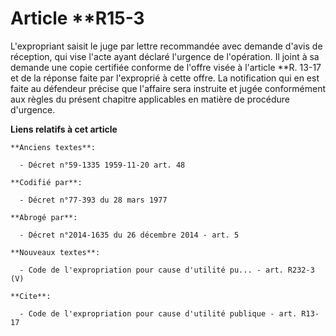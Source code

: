 # Article **R15-3

L'expropriant saisit le juge par lettre recommandée avec demande d'avis de réception, qui vise l'acte ayant déclaré l'urgence
de l'opération. Il joint à sa demande une copie certifiée conforme de l'offre visée à l'article **R. 13-17 et de la réponse
faite par l'exproprié à cette offre. La notification qui en est faite au défendeur précise que l'affaire sera instruite et
jugée conformément aux règles du présent chapitre applicables en matière de procédure d'urgence.

**Liens relatifs à cet article**

	**Anciens textes**:

	  - Décret n°59-1335 1959-11-20 art. 48

	**Codifié par**:

	  - Décret n°77-393 du 28 mars 1977

	**Abrogé par**:

	  - Décret n°2014-1635 du 26 décembre 2014 - art. 5

	**Nouveaux textes**:

	  - Code de l'expropriation pour cause d'utilité pu... - art. R232-3 (V)

	**Cite**:

	  - Code de l'expropriation pour cause d'utilité publique - art. R13-17
